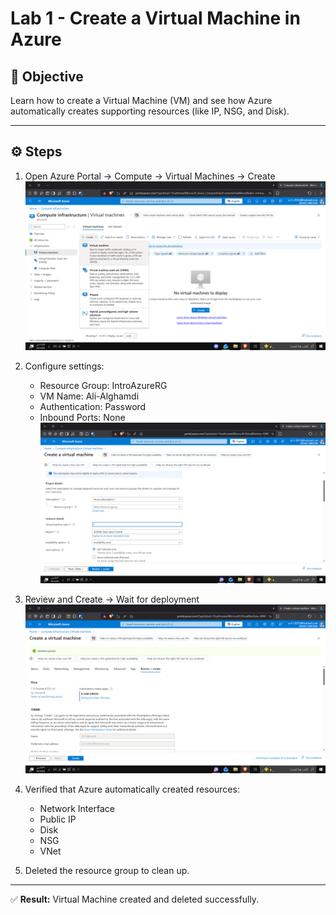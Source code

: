 # Lab 1 - Create a Virtual Machine in Azure

## 🎯 Objective
Learn how to create a Virtual Machine (VM) and see how Azure automatically creates supporting resources (like IP, NSG, and Disk).

---

## ⚙️ Steps

1. Open Azure Portal → Compute → Virtual Machines → Create  
   ![VM Menu](ex1.png)

2. Configure settings:  
   - Resource Group: IntroAzureRG  
   - VM Name: Ali-Alghamdi  
   - Authentication: Password  
   - Inbound Ports: None  
   ![VM Basics](ex12.png)

3. Review and Create → Wait for deployment  
   ![Review + Create](ex13.png)

4. Verified that Azure automatically created resources:  
   - Network Interface  
   - Public IP  
   - Disk  
   - NSG  
   - VNet  

5. Deleted the resource group to clean up.

---

✅ **Result:** Virtual Machine created and deleted successfully.

